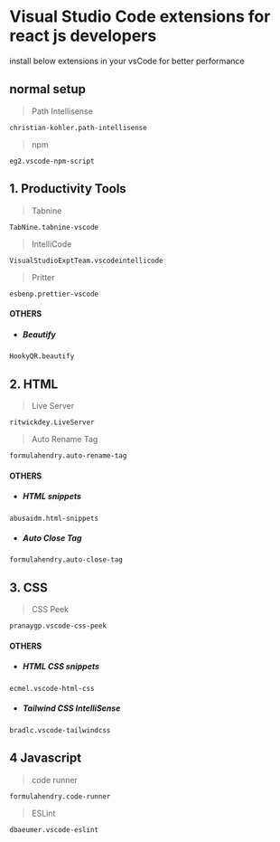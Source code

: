 # Visual Studio Code extensions for react js developers #
install below extensions in your vsCode for better performance

## normal setup ##
> Path Intellisense
```
christian-kohler.path-intellisense
```
> npm
```
eg2.vscode-npm-script
```

## 1. Productivity Tools ##
>Tabnine
```
TabNine.tabnine-vscode
```
 >IntelliCode
```
VisualStudioExptTeam.vscodeintellicode
```
 >Pritter
```
esbenp.prettier-vscode
```


#### OTHERS ####
* ##### Beautify #####
```
HookyQR.beautify
```



## 2. HTML ##
>Live Server
```
ritwickdey.LiveServer
```
>Auto Rename Tag
```
formulahendry.auto-rename-tag
```


#### OTHERS ####
* ##### HTML snippets #####
 ```
 abusaidm.html-snippets
 ```
 * ##### Auto Close Tag #####
 ```
 formulahendry.auto-close-tag
 ```
 
 ## 3. CSS ##
 >CSS Peek
 ```
 pranaygp.vscode-css-peek
 ```
 
#### OTHERS ####
* ##### HTML CSS snippets #####
```
ecmel.vscode-html-css
```
* ##### Tailwind CSS IntelliSense #####
 ```
 bradlc.vscode-tailwindcss
 ```
 

## 4 Javascript
>code runner
```
formulahendry.code-runner
```
>ESLint
```
dbaeumer.vscode-eslint
```
